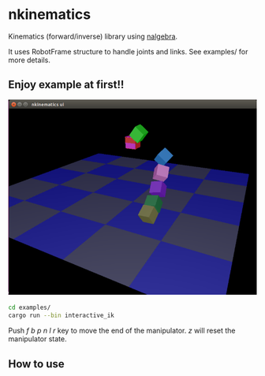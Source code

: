 # nkinematics

Kinematics (forward/inverse) library using [nalgebra](http://nalgebra.org).

It uses RobotFrame structure to handle joints and links.
See examples/ for more details.

## Enjoy example at first!!

![ik_sample](screenshot.png)

```bash
cd examples/
cargo run --bin interactive_ik
```

Push *f* *b* *p* *n* *l* *r* key to move the end of the manipulator.
*z* will reset the manipulator state.

## How to use
